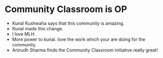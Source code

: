 # Community Classroom is OP

- Kunal Kushwaha says that this community is amazing.
- Kunal made this change.
- I love MLH.
- More power to kunal. love the work which your are doing for the community.
- Anirudh Sharma finds the Community Classroom initiative really great!


